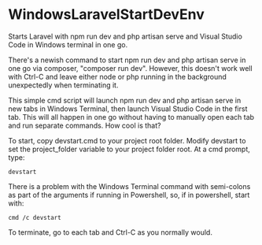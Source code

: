 # WindowsLaravelStartDevEnv
Starts Laravel with npm run dev and php artisan serve and Visual Studio Code in Windows terminal in one go.

There's a newish command to start npm run dev and php artisan serve in one go via composer, "composer run dev".
However, this doesn't work well with Ctrl-C and leave either node or php running in the background unexpectedly
when terminating it.

This simple cmd script will launch npm run dev and php artisan serve in new tabs in Windows Terminal, then
launch Visual Studio Code in the first tab. This will all happen in one go without having to manually open
each tab and run separate commands. How cool is that?

To start, copy devstart.cmd to your project root folder. Modify devstart to set the project_folder variable
to your project folder root. At a cmd prompt, type:

`devstart`

There is a problem with the Windows Terminal command with semi-colons as part of the arguments if running
in Powershell, so, if in powershell, start with:

`cmd /c devstart`

To terminate, go to each tab and Ctrl-C as you normally would.
